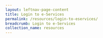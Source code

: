 ```yaml
---
layout: leftnav-page-content
title: Login to e-Services
permalink: /resources/login-to-eservices/
breadcrumb: Login to e-Services
collection_name: resources
---
```

